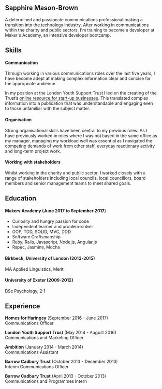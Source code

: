 ## Sapphire Mason-Brown

A determined and passionate communications professional making a transition into the technology industry. After working in communications within the charity and public sectors, I'm training to become a developer at Maker's Academy, an intensive developer bootcamp.

## Skills

#### Communication

Through working in various communications roles over the last five years, I have become adept at making complex information clear and concise for the appropriate audience.

In my position at the London Youth Support Trust I led on the creating of the Trust’s [online resource for start-up businesses](http://fromdreamingtodoing.co.uk). This translated complex information into a publication that was understandable and engaging even to those unfamiliar with the subject matter.

#### Organisation

Strong organisational skills have been central to my previous roles. As I have previously worked in roles where I was not based in the same office as my manager, managing my workload well was essential as I navigated the competing demands of work from other staff, everyday reactionary activity and long-term project work.

#### Working with stakeholders

Whilst working in the charity and public sector, I worked closely with a range of stakeholders including local councils, local councillors,  board members and senior management teams to meet shared goals.

## Education

#### Makers Academy (June 2017 to September 2017)

- Curiosity and hungry passion for code
- Independent learner and problem-solver
- OOP, TDD, SOLID, MVC, DDD
- Software Craftsmanship
- Ruby, Rails, Javascript, Node.js, Angular.js
- Rspec, Jasmine, Mocha

#### Birkbeck, University of London (2013-2015)

MA Applied Linguistics, Merit

#### University of Exeter (2009-2012)

BSc Psychology, 2:1

## Experience

**Homes for Haringey** (September 2016 - June 2017)    
Communications Officer

**London Youth Support Trust** (May 2014 - August 2016)   
Communications and Marketing Officer

**Ambition** (January 2014 - March 2014)   
Communications Assistant

**Barrow Cadbury Trust** (October 2013 - December 2013)   
Interim Communications Officer

**Barrow Cadbury Trust** (April 2013 - October 2013)   
Communications and Programmes Intern
